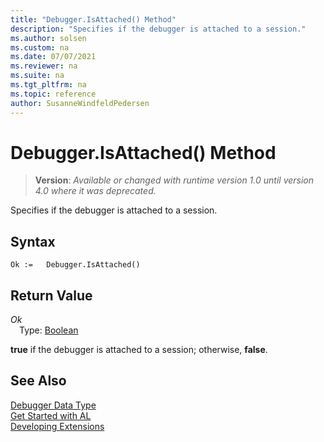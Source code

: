 ```yaml
---
title: "Debugger.IsAttached() Method"
description: "Specifies if the debugger is attached to a session."
ms.author: solsen
ms.custom: na
ms.date: 07/07/2021
ms.reviewer: na
ms.suite: na
ms.tgt_pltfrm: na
ms.topic: reference
author: SusanneWindfeldPedersen
---
```

[//]: # (START>DO_NOT_EDIT)
[//]: # (IMPORTANT:Do not edit any of the content between here and the END>DO_NOT_EDIT.)
[//]: # (Any modifications should be made in the .xml files in the ModernDev repo.)
# Debugger.IsAttached() Method
> **Version**: _Available or changed with runtime version 1.0 until version 4.0 where it was deprecated._

Specifies if the debugger is attached to a session.


## Syntax
```AL
Ok :=   Debugger.IsAttached()
```


## Return Value
*Ok*  
&emsp;Type: [Boolean](../boolean/boolean-data-type.md)  



[//]: # (IMPORTANT: END>DO_NOT_EDIT)

**true** if the debugger is attached to a session; otherwise, **false**. 

## See Also

[Debugger Data Type](debugger-data-type.md)  
[Get Started with AL](../../devenv-get-started.md)  
[Developing Extensions](../../devenv-dev-overview.md)